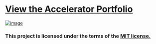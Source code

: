 # [View the Accelerator Portfolio](https://hightechu.github.io/accelerator-portfolio) 
[![image](https://user-images.githubusercontent.com/26526271/137643600-a1f3e00e-2fb5-41ff-9efc-4d27db05eba4.png)](https://hightechu.github.io/accelerator-portfolio)
### This project is licensed under the terms of the [MIT license.](https://choosealicense.com/licenses/mit/)
